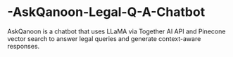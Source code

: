 # -AskQanoon-Legal-Q-A-Chatbot
AskQanoon is a chatbot that uses LLaMA via Together AI API and Pinecone vector search to answer legal queries and generate context-aware responses.
